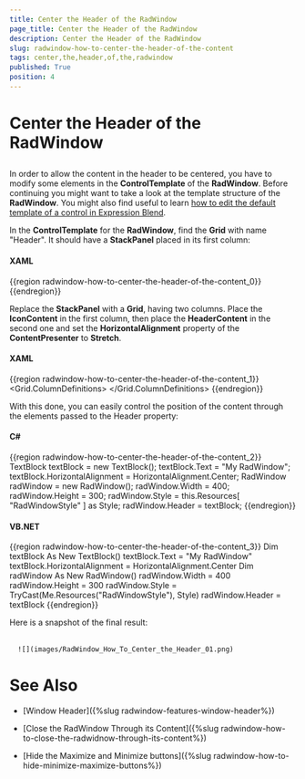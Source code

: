 ```yaml
---
title: Center the Header of the RadWindow
page_title: Center the Header of the RadWindow
description: Center the Header of the RadWindow
slug: radwindow-how-to-center-the-header-of-the-content
tags: center,the,header,of,the,radwindow
published: True
position: 4
---
```


# Center the Header of the RadWindow



## 

In order to allow the content in the header to be centered, you have to modify some elements in the __ControlTemplate__ of the __RadWindow__. Before continuing you might want to take a look at the template structure of the __RadWindow__. You might also find useful to learn [how to edit the default template of a control in Expression Blend](http://www.telerik.com/help/silverlight/common-styling-appearance-edit-control-templates-blend.html).

In the __ControlTemplate__ for the __RadWindow__, find the __Grid__ with name "Header". It should have a __StackPanel__ placed in its first column:

#### __XAML__

{{region radwindow-how-to-center-the-header-of-the-content_0}}
	<StackPanel Margin="2 0 0 0"
	            Grid.Column="0"
	            Orientation="Horizontal">
	    <ContentPresenter x:Name="IconContent"
	                      HorizontalAlignment="Left"
	                      Margin="2"
	                      VerticalAlignment="Center"
	                      Content="{TemplateBinding Icon}"
	                      ContentTemplate="{TemplateBinding IconTemplate}" />
	    <ContentPresenter x:Name="HeaderContent"
	                      HorizontalAlignment="Left"
	                      VerticalAlignment="Center"
	                      Content="{TemplateBinding Header}"
	                      ContentTemplate="{TemplateBinding HeaderTemplate}" />
	</StackPanel>
	{{endregion}}



Replace the __StackPanel__ with a __Grid__, having two columns. Place the __IconContent__ in the first column, then place the __HeaderContent__ in the second one and set the __HorizontalAlignment__ property of the __ContentPresenter__ to __Stretch__.

#### __XAML__

{{region radwindow-how-to-center-the-header-of-the-content_1}}
	<Grid Margin="2 0 0 0"
	      Grid.Column="0">
	    <Grid.ColumnDefinitions>
	        <ColumnDefinition Width="Auto" />
	        <ColumnDefinition Width="*" />
	    </Grid.ColumnDefinitions>
	    <ContentPresenter x:Name="IconContent"
	                      Grid.Column="0"
	                      HorizontalAlignment="Left"
	                      Margin="2"
	                      VerticalAlignment="Center"
	                      Content="{TemplateBinding Icon}"
	                      ContentTemplate="{TemplateBinding IconTemplate}" />
	    <ContentPresenter x:Name="HeaderContent"
	                      Grid.Column="1"
	                      HorizontalAlignment="Stretch"
	                      VerticalAlignment="Center"
	                      Content="{TemplateBinding Header}"
	                      ContentTemplate="{TemplateBinding HeaderTemplate}" />
	</Grid>
	{{endregion}}



With this done, you can easily control the position of the content through the elements passed to the Header property:

#### __C#__

{{region radwindow-how-to-center-the-header-of-the-content_2}}
	TextBlock textBlock = new TextBlock();
	textBlock.Text = "My RadWindow";
	textBlock.HorizontalAlignment = HorizontalAlignment.Center;
	RadWindow radWindow = new RadWindow();
	radWindow.Width = 400;
	radWindow.Height = 300;
	radWindow.Style = this.Resources[ "RadWindowStyle" ] as Style;
	radWindow.Header = textBlock;
	{{endregion}}



#### __VB.NET__

{{region radwindow-how-to-center-the-header-of-the-content_3}}
	Dim textBlock As New TextBlock()
	textBlock.Text = "My RadWindow"
	textBlock.HorizontalAlignment = HorizontalAlignment.Center
	Dim radWindow As New RadWindow()
	radWindow.Width = 400
	radWindow.Height = 300
	radWindow.Style = TryCast(Me.Resources("RadWindowStyle"), Style)
	radWindow.Header = textBlock
	{{endregion}}



Here is a snapshot of the final result:




         
      ![](images/RadWindow_How_To_Center_the_Header_01.png)

# See Also

 * [Window Header]({%slug radwindow-features-window-header%})

 * [Close the RadWindow Through its Content]({%slug radwindow-how-to-close-the-radwidnow-through-its-content%})

 * [Hide the Maximize and Minimize buttons]({%slug radwindow-how-to-hide-minimize-maximize-buttons%})
